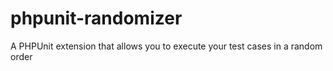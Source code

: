 phpunit-randomizer
==================

A PHPUnit extension that allows you to execute your test cases in a random order
